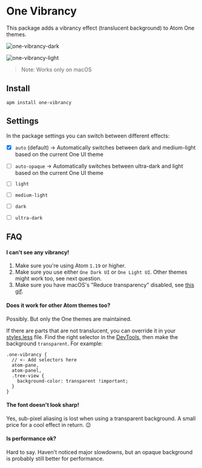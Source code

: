 # One Vibrancy

This package adds a vibrancy effect (translucent background) to Atom One themes.

![one-vibrancy-dark](https://user-images.githubusercontent.com/378023/27769700-ecd344e8-5f6a-11e7-95b0-fb7eb53672b8.png)

![one-vibrancy-light](https://user-images.githubusercontent.com/378023/27769701-ecd46ef4-5f6a-11e7-9643-0078ea2862e5.png)

> Note: Works only on macOS


## Install

```
apm install one-vibrancy
```

## Settings

In the package settings you can switch between different effects:

- [x] `auto` (default) -> Automatically switches between dark and medium-light based on the current One UI theme
- [ ] `auto-opaque` -> Automatically switches between ultra-dark and light based on the current One UI theme
- [ ] `light`
- [ ] `medium-light`
- [ ] `dark`
- [ ] `ultra-dark`


## FAQ

#### I can't see any vibrancy!

1. Make sure you're using Atom `1.19` or higher.
2. Make sure you use either `One Dark UI` or `One Light UI`. Other themes might work too, see next question.
3. Make sure you have macOS's "Reduce transparency" disabled, see [this gif](https://github.com/simurai/one-vibrancy/issues/7#issuecomment-319578317).

#### Does it work for other Atom themes too?

Possibly. But only the One themes are maintained.

If there are parts that are not translucent, you can override it in your [styles.less](http://flight-manual.atom.io/using-atom/sections/basic-customization/#style-tweaks) file. Find the right selector in the [DevTools](http://flight-manual.atom.io/hacking-atom/sections/creating-a-theme/#developer-tools), then make the background `transparent`. For example:

```less
.one-vibrancy {
  // <- Add selectors here
  atom-pane,
  atom-panel,
  .tree-view {
    background-color: transparent !important;
  }
}
```

#### The font doesn't look sharp!

Yes, sub-pixel aliasing is lost when using a transparent background. A small price for a cool effect in return. 😉


#### Is performance ok?

Hard to say. Haven't noticed major slowdowns, but an opaque background is probably still better for performance.
